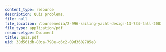 ```yaml
---
content_type: resource
description: Quiz problems.
file: null
file_location: /coursemedia/2-996-sailing-yacht-design-13-734-fall-2003/38d561db80ca798ec6c209d3602785e8_quiz.pdf
file_type: application/pdf
resourcetype: Document
title: quiz.pdf
uid: 38d561db-80ca-798e-c6c2-09d3602785e8
---
```

